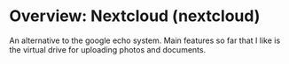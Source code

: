 # Overview: Nextcloud (nextcloud)

An alternative to the google echo system. Main features so far that I like is the virtual drive for uploading photos and documents.
